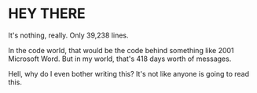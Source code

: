 # HEY THERE
It's nothing, really.  Only 39,238 lines. 

In the code world, that would be the code behind something like 2001 Microsoft Word. But in my world, that's 418 days worth of messages.


Hell, why do I even bother writing this? It's not like anyone is going to read this. 